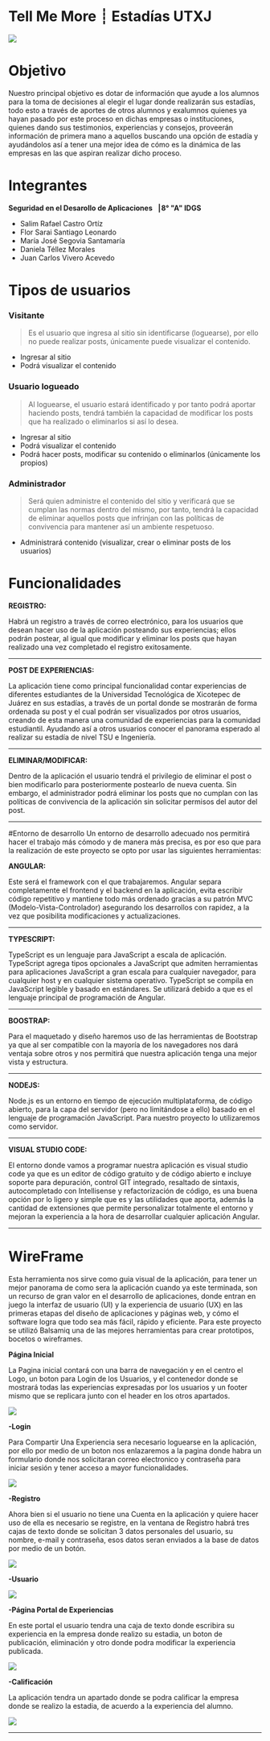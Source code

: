
# Tell Me More ┊ Estadías UTXJ

![](https://github.com/J-Carlos-V/TellMeMoreEstadiasUTXJ/blob/main/logo1.jpeg)





# Objetivo
Nuestro principal objetivo es dotar de información que ayude a los alumnos para la toma de decisiones al elegir el lugar donde realizarán sus estadías, todo esto a través de aportes de otros alumnos y exalumnos quienes ya hayan pasado por este proceso en dichas empresas o instituciones, quienes dando sus testimonios, experiencias y consejos, proveerán información de primera mano a aquellos buscando una opción de estadía y ayudándolos así a tener una mejor idea de cómo es la dinámica de las empresas en las que aspiran realizar dicho proceso.

# Integrantes 

**Seguridad en el Desarollo de Aplicaciones ▕  8° "A" IDGS**  
- Salim Rafael Castro Ortíz
- Flor Sarai Santiago Leonardo
- María José Segovia Santamaría
- Daniela Téllez Morales
- Juan Carlos Vivero Acevedo


		  
		  

# Tipos de usuarios
### Visitante
> Es el usuario que ingresa al sitio sin identificarse (loguearse), por ello no puede realizar posts, únicamente puede visualizar el contenido.
- Ingresar al sitio
- Podrá visualizar el contenido

### Usuario logueado
> Al loguearse, el usuario estará identificado y por tanto podrá aportar haciendo posts, tendrá también la capacidad de modificar los posts que ha realizado o eliminarlos si así lo desea.
- Ingresar al sitio
- Podrá visualizar el contenido
- Podrá hacer posts, modificar su contenido o eliminarlos (únicamente los propios)

### Administrador
> Será quien administre el contenido del sitio y verificará que se cumplan las normas dentro del mismo, por tanto, tendrá la capacidad de eliminar aquellos posts que infrinjan con las políticas de convivencia para mantener así un ambiente respetuoso.
- Administrará contenido (visualizar, crear o eliminar posts de los usuarios)
		  
		  
# Funcionalidades
**REGISTRO:** 

Habrá un registro a través de correo electrónico, para los usuarios que desean hacer uso de la aplicación posteando sus experiencias; ellos podrán postear, al igual que modificar y eliminar los posts que hayan realizado una vez completado el registro exitosamente.

------------

**POST DE EXPERIENCIAS:**

La aplicación tiene como principal funcionalidad contar experiencias de diferentes estudiantes de la Universidad Tecnológica de Xicotepec de Juárez en sus estadías, a través de un portal donde se mostrarán de forma ordenada su post y el cual podrán ser visualizados por otros usuarios, creando de esta manera una comunidad de experiencias para la comunidad estudiantil.
Ayudando así a otros usuarios conocer el panorama esperado al realizar su estadía de nivel TSU e Ingeniería. 

------------

**ELIMINAR/MODIFICAR:**

Dentro de la aplicación el usuario tendrá el privilegio de eliminar el post o bien modificarlo para posteriormente postearlo de nueva cuenta.
Sin embargo, el administrador podrá eliminar los posts que no cumplan con las políticas de convivencia de la aplicación sin solicitar permisos del autor del post.

------------



#Entorno de desarrollo
 Un entorno de desarrollo adecuado nos permitirá hacer el trabajo más cómodo y de manera más precisa, es por eso que para la realización de este proyecto se opto por usar las siguientes herramientas:

**ANGULAR:**

Este será el framework con el que trabajaremos. Angular separa completamente el frontend y el backend en la aplicación, evita escribir código repetitivo y mantiene todo más ordenado gracias a su patrón MVC (Modelo-Vista-Controlador) asegurando los desarrollos con rapidez, a la vez que posibilita modificaciones y actualizaciones.

------------


**TYPESCRIPT:**

TypeScript es un lenguaje para JavaScript a escala de aplicación. TypeScript agrega tipos opcionales a JavaScript que admiten herramientas para aplicaciones JavaScript a gran escala para cualquier navegador, para cualquier host y en cualquier sistema operativo. TypeScript se compila en JavaScript legible y basado en estándares. Se utilizará debido a que es el lenguaje principal de programación de Angular.

------------


**BOOSTRAP:**

Para el maquetado y diseño haremos uso de las herramientas de Bootstrap ya que al ser compatible con la mayoría de los navegadores nos dará ventaja sobre otros y nos permitirá que nuestra aplicación tenga una mejor vista y estructura. 

------------


**NODEJS:**

Node.js es un entorno en tiempo de ejecución multiplataforma, de código abierto, para la capa del servidor (pero no limitándose a ello) basado en el lenguaje de programación JavaScript. Para nuestro proyecto lo utilizaremos como servidor.

------------


**VISUAL STUDIO CODE:**

El entorno donde vamos a programar nuestra aplicación es visual studio code ya que es un editor de código gratuito y de código abierto e incluye soporte para depuración, control GIT integrado, resaltado de sintaxis, autocompletado con Intellisense y refactorización de código, es una buena opción por lo ligero y simple que es y las utilidades que aporta, además la cantidad de extensiones que permite personalizar totalmente el entorno y mejoran la experiencia a la hora de desarrollar cualquier aplicación Angular.

------------

# WireFrame

Esta herramienta nos sirve como guia visual de la aplicación, para tener un mejor panorama de como sera la aplicación cuando ya este terminada, son un recurso de gran valor en el desarrollo de aplicaciones, donde entran en juego la interfaz de usuario (UI) y la experiencia de usuario (UX) en las primeras etapas del diseño de aplicaciones y páginas web, y cómo el software logra que todo sea más fácil, rápido y eficiente.
Para este proyecto se utilizó Balsamiq una de las mejores herramientas para crear prototipos, bocetos o wireframes.

**Página Inicial**

La Pagina inicial contará con una barra de navegación y en el centro el Logo, un boton para Login de los Usuarios, y el contenedor donde se mostrará todas las experiencias expresadas por los usuarios y un footer mismo que se replicara junto con el header en los otros apartados.

 ![](https://github.com/J-Carlos-V/TellMeMoreEstadiasUTXJ/blob/main/WireFrime.jpeg)

**-Login**

Para Compartir Una Experiencia sera necesario loguearse en la aplicación, por ello por medio de un boton nos enlazaremos a la pagina donde habra un formulario donde nos solicitaran correo electronico y contraseña para iniciar sesión y tener acceso a mayor funcionalidades.

![](https://github.com/J-Carlos-V/TellMeMoreEstadiasUTXJ/blob/main/WireFrime1.jpeg)

**-Registro**

Ahora bien si el usuario no tiene una Cuenta en la aplicación y quiere hacer uso de ella es necesario se registre, en la ventana de Registro habrá tres cajas de texto donde se solicitan 3 datos personales del usuario, su nombre, e-mail y contraseña, esos datos seran enviados a la base de datos por medio de un botón.

![](https://github.com/J-Carlos-V/TellMeMoreEstadiasUTXJ/blob/main/WireFrime2.jpeg)
 
 **-Usuario**
 
 ![](https://github.com/J-Carlos-V/TellMeMoreEstadiasUTXJ/blob/main/WireFrime3.jpeg)
 
 **-Página Portal de Experiencias**
 
 En este portal el usuario tendra una caja de texto donde escribira su experiencia en la empresa donde realizo su estadia, un boton de publicación, eliminación y otro donde podra modificar la experiencia publicada.
 
 ![](https://github.com/J-Carlos-V/TellMeMoreEstadiasUTXJ/blob/main/WireFrime4.jpeg)
 
 **-Calificación**
 
 La aplicación tendra un apartado donde se podra calificar la empresa donde se realizo la estadia, de acuerdo a la experiencia del alumno.
 
 ![](https://github.com/J-Carlos-V/TellMeMoreEstadiasUTXJ/blob/main/WireFrime5.jpeg)	
 
	



------------





